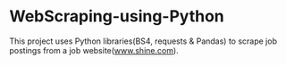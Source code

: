 # WebScraping-using-Python
This project uses Python libraries(BS4, requests &amp; Pandas) to scrape job postings from a job website(www.shine.com).
